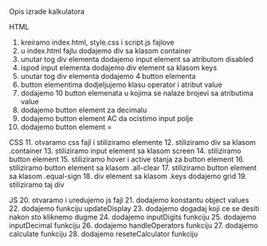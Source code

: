 Opis izrade kalkulatora

HTML
1. kreiramo index.html, style.css i script.js fajlove
2. u index.html fajlu dodajemo div sa klasom container
3. unutar tog div elementa dodajemo input element sa atributom disabled
4. ispod input elementa dodajemo div element sa klasom keys
5. unutar tog div elementa dodajemo 4 button elementa
6. button elementima dodjeljujemo klasu operator i atribut value
7. dodajemo 10 button elemenata u kojima se nalaze brojevi sa atributima value
8. dodajemo button element za decimalu
9. dodajemo button element AC da ocistimo input polje
10. dodajemo button element = 


CSS
11. otvaramo css fajl i stiliziramo elemente
12. stiliziramo div sa klasom .container
13. stiliziramo input element sa klasom screen
14. stiliziramo button element
15. stiliziramo hover i active stanja za button element
16. stiliziramo button element sa klasom .all-clear
17. stiliziramo button element sa klasom .equal-sign
18. div element sa klasom .keys dodajemo grid
19. stiliziramo taj div


JS
20. otvaramo i uredujemo js fajl
21. dodajemo konstantu object values
22. dodajemo funkciju updateDisplay
23. dodajemo dogadaj koji ce se desiti nakon sto kliknemo dugme
24. dodajemo inputDigits funkciju
25. dodajemo inputDecimal funkciju
26. dodajemo handleOperators funkciju
27. dodajemo calculate funkciju
28. dodajemo reseteCalculator funkciju
